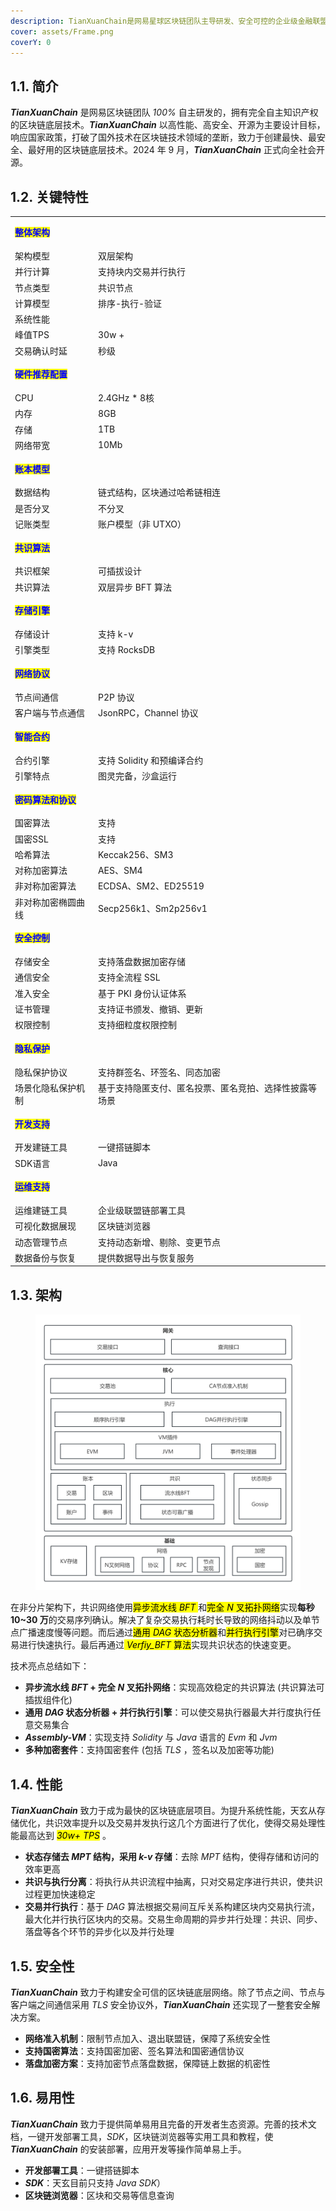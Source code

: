```yaml
---
description: TianXuanChain是网易星球区块链团队主导研发、安全可控的企业级金融联盟链底层平台
cover: assets/Frame.png
coverY: 0
---
```


## 1.1. 简介

***TianXuanChain*** 是网易区块链团队 *100%* 自主研发的，拥有完全自主知识产权的区块链底层技术。***TianXuanChain*** 以高性能、高安全、开源为主要设计目标，响应国家政策，打破了国外技术在区块链技术领域的垄断，致力于创建最快、最安全、最好用的区块链底层技术。2024 年 9 月，***TianXuanChain*** 正式向全社会开源。

## 1.2. 关键特性

|                                              |                             |
| -------------------------------------------- | --------------------------- |
| <mark style="color:blue;">**整体架构**</mark>    | <p><br></p>                 |
| 架构模型                                         | 双层架构                     |
| 并行计算                                         | 支持块内交易并行执行                  |
| 节点类型                                         | 共识节点                        |
| 计算模型                                         | 排序-执行-验证                    |
| 系统性能                                         |                             |
| 峰值TPS                                        | 30w +                   |
| 交易确认时延                                       | 秒级                          |
| <mark style="color:blue;">**硬件推荐配置**</mark>  | <p><br></p>                 |
| CPU                                          | 2.4GHz \* 8核            |
| 内存                                           | 8GB                        |
| 存储                                           | 1TB                         |
| 网络带宽                                         | 10Mb                       |
| <mark style="color:blue;">**账本模型**</mark>    | <p><br></p>                 |
| 数据结构                                         | 链式结构，区块通过哈希链相连              |
| 是否分叉                                         | 不分叉                         |
| 记账类型                                         | 账户模型（非 UTXO）                 |
| <mark style="color:blue;">**共识算法**</mark>    | <p><br></p>                 |
| 共识框架                                         | 可插拔设计                       |
| 共识算法                                         | 双层异步 BFT 算法                   |
| <mark style="color:blue;">**存储引擎**</mark>    | <p><br></p>                 |
| 存储设计                                         | 支持 k-v                        |
| 引擎类型                                         | 支持 RocksDB                   |
| <mark style="color:blue;">**网络协议**</mark>    | <p><br></p>                 |
| 节点间通信                                        | P2P 协议                       |
| 客户端与节点通信                                     | JsonRPC，Channel 协议           |
| <mark style="color:blue;">**智能合约**</mark>    | <p><br></p>                 |
| 合约引擎                                         | 支持 Solidity 和预编译合约            |
| 引擎特点                                         | 图灵完备，沙盒运行                   |
| <mark style="color:blue;">**密码算法和协议**</mark> | <p><br></p>                 |
| 国密算法                                         | 支持                          |
| 国密SSL                                        | 支持                          |
| 哈希算法                                         | Keccak256、SM3               |
| 对称加密算法                                       | AES、SM4                     |
| 非对称加密算法                                      | ECDSA、SM2、ED25519           |
| 非对称加密椭圆曲线                                    | Secp256k1、Sm2p256v1         |
| <mark style="color:blue;">**安全控制**</mark>    | <p><br></p>                 |
| 存储安全                                         | 支持落盘数据加密存储                  |
| 通信安全                                         | 支持全流程 SSL                    |
| 准入安全                                         | 基于 PKI 身份认证体系                 |
| 证书管理                                         | 支持证书颁发、撤销、更新                |
| 权限控制                                         | 支持细粒度权限控制                   |
| <mark style="color:blue;">**隐私保护**</mark>    | <p><br></p>                 |
| 隐私保护协议                                       | 支持群签名、环签名、同态加密              |
| 场景化隐私保护机制                                    | 基于支持隐匿支付、匿名投票、匿名竞拍、选择性披露等场景 |
| <mark style="color:blue;">**开发支持**</mark>    | <p><br></p>                 |
| 开发建链工具                                       | 一键搭链脚本                      |
| SDK语言                                        | Java                        |
| <mark style="color:blue;">**运维支持**</mark>    | <p><br></p>                 |
| 运维建链工具                                       | 企业级联盟链部署工具                  |
| 可视化数据展现                                      | 区块链浏览器                      |
| 动态管理节点                                       | 支持动态新增、剔除、变更节点              |
| 数据备份与恢复                                      | 提供数据导出与恢复服务                 |

## 1.3. 架构

<div align="left">

<figure><img src="assets/整体架构.png" alt=""><figcaption></figcaption></figure>

</div>

在非分片架构下，共识网络使用<mark>异步流水线 *BFT* </mark>和<mark>完全 *N* 叉拓扑网络</mark>实现**每秒 10\~30 万**的交易序列确认。解决了复杂交易执行耗时长导致的网络抖动以及单节点广播速度慢等问题。而后通过<mark>通用 *DAG* 状态分析器</mark>和<mark>并行执行引擎</mark>对已确序交易进行快速执行。最后再通过<mark> *Verfiy_BFT* 算法</mark>实现共识状态的快速变更。

技术亮点总结如下：

* **异步流水线 *BFT* + 完全 *N* 叉拓扑网络**：实现高效稳定的共识算法 (共识算法可插拔组件化)
* **通用 *DAG* 状态分析器 + 并行执行引擎**：可以使交易执行器最大并行度执行任意交易集合
* ***Assembly-VM***：实现支持 *Solidity* 与 *Java* 语言的 *Evm* 和 *Jvm*
* **多种加密套件**：支持国密套件 (包括 *TLS* ，签名以及加密等功能)

## 1.4. 性能

***TianXuanChain*** 致力于成为最快的区块链底层项目。为提升系统性能，天玄从存储优化，共识效率提升以及交易并发执行这几个方面进行了优化，使得交易处理性能最高达到 <mark>*30w+ TPS*</mark> 。

* **状态存储去 *MPT* 结构，采用 *k-v* 存储**：去除 *MPT* 结构，使得存储和访问的效率更高
* **共识与执行分离**：将执行从共识流程中抽离，只对交易定序进行共识，使共识过程更加快速稳定
* **交易并行执行**：基于 *DAG* 算法根据交易间互斥关系构建区块内交易执行流，最大化并行执行区块内的交易。交易生命周期的异步并行处理：共识、同步、落盘等各个环节的异步化以及并行处理

## 1.5. 安全性

***TianXuanChain*** 致力于构建安全可信的区块链底层网络。除了节点之间、节点与客户端之间通信采用 *TLS* 安全协议外，***TianXuanChain*** 还实现了一整套安全解决方案。

* **网络准入机制**：限制节点加入、退出联盟链，保障了系统安全性
* **支持国密算法**：支持国密加密、签名算法和国密通信协议
* **落盘加密方案**：支持加密节点落盘数据，保障链上数据的机密性

## 1.6. 易用性
***TianXuanChain*** 致力于提供简单易用且完备的开发者生态资源。完善的技术文档，一键开发部署工具，*SDK*，区块链浏览器等实用工具和教程，使 ***TianXuanChain*** 的安装部署，应用开发等操作简单易上手。
* **开发部署工具**：一键搭链脚本
* ***SDK***：天玄目前只支持 *Java SDK*）
* **区块链浏览器**：区块和交易等信息查询




